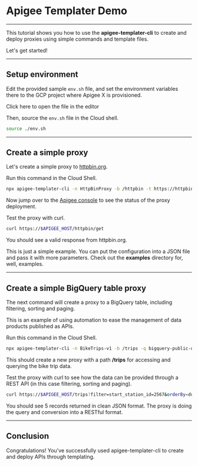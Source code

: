 # Apigee Templater Demo

---
This tutorial shows you how to use the **apigee-templater-cli** to create and deploy proxies using simple commands and template files.

Let's get started!

---
## Setup environment
Edit the provided sample `env.sh` file, and set the environment variables there to the GCP project where Apigee X is provisioned.

Click <walkthrough-editor-open-file filePath="tools/apigee-templater/env.sh">here</walkthrough-editor-open-file> to open the file in the editor

Then, source the `env.sh` file in the Cloud shell.

```sh
source ./env.sh
```
---
## Create a simple proxy

Let's create a simple proxy to [httpbin.org](https://httpbin.org).  

Run this command in the Cloud Shell.

```sh
npx apigee-templater-cli -n HttpBinProxy -b /httpbin -t https://httpbin.org -d -e $APIGEE_ENV
```
Now jump over to the [Apigee console](https://apigee.google.com) to see the status of the proxy deployment.

Test the proxy with curl.

```sh
curl https://$APIGEE_HOST/httpbin/get
```

You should see a valid response from httpbin.org.

<walkthrough-footnote>This is just a simple example.  You can put the configuration into a JSON file and pass it with more parameters.  Check out the **examples** directory for, well, examples.</walkthrough-footnote>

---

## Create a simple BigQuery table proxy

The next command will create a proxy to a BigQuery table, including filtering, sorting and paging.  

This is an example of using automation to ease the management of data products published as APIs.

Run this command in the Cloud Shell.

```sh
npx apigee-templater-cli -n BikeTrips-v1 -b /trips -q bigquery-public-data.austin_bikeshare.bikeshare_trips -d -e $APIGEE_ENV -s bq-api-service@$PROJECT.iam.gserviceaccount.com
```
This should create a new proxy with a path **/trips** for accessing and querying the bike trip data.

Test the proxy with curl to see how the data can be provided through a REST API (in this case filtering, sorting and paging).

```sh
curl https://$APIGEE_HOST/trips?filter=start_station_id=2567&orderBy=duration_minutes%20asc&pageSize=5&pageToken=2
```
You should see 5 records returned in clean JSON format. The proxy is doing the query and conversion into a RESTful format.

---

## Conclusion
<walkthrough-conclusion-trophy></walkthrough-conclusion-trophy>

Congratulations! You've successfully used apigee-templater-cli to create and deploy APIs through templating.

<walkthrough-inline-feedback></walkthrough-inline-feedback>